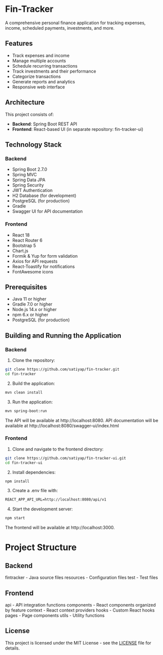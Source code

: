 # Fin-Tracker

A comprehensive personal finance application for tracking expenses, income, scheduled payments, investments, and more.

## Features

- Track expenses and income
- Manage multiple accounts
- Schedule recurring transactions
- Track investments and their performance
- Categorize transactions
- Generate reports and analytics
- Responsive web interface

## Architecture

This project consists of:
- **Backend**: Spring Boot REST API
- **Frontend**: React-based UI (in separate repository: fin-tracker-ui)

## Technology Stack

### Backend
- Spring Boot 2.7.0
- Spring MVC
- Spring Data JPA
- Spring Security
- JWT Authentication
- H2 Database (for development)
- PostgreSQL (for production)
- Gradle
- Swagger UI for API documentation

### Frontend
- React 18
- React Router 6
- Bootstrap 5
- Chart.js
- Formik & Yup for form validation
- Axios for API requests
- React-Toastify for notifications
- FontAwesome icons

## Prerequisites

- Java 11 or higher
- Gradle 7.0 or higher
- Node.js 14.x or higher
- npm 6.x or higher
- PostgreSQL (for production)

## Building and Running the Application

### Backend

1. Clone the repository:
```bash
git clone https://github.com/satiyap/fin-tracker.git
cd fin-tracker
```
2. Build the application:
```bash
mvn clean install
```
3. Run the application:
```bash
mvn spring-boot:run
```
The API will be available at http://localhost:8080. API documentation will be available at http://localhost:8080/swagger-ui/index.html

### Frontend

1. Clone and navigate to the frontend directory:
```bash
git clone https://github.com/satiyap/fin-tracker-ui.git
cd fin-tracker-ui
```
2. Install dependencies:
```bash
npm install
```

3. Create a .env file with:
```markdown
REACT_APP_API_URL=http://localhost:8080/api/v1
```

4. Start the development server:
```bash
npm start
```
The frontend will be available at http://localhost:3000.

# Project Structure
## Backend
fintracker - Java source files
resources - Configuration files
test - Test files
## Frontend
api - API integration functions
components - React components organized by feature
context - React context providers
hooks - Custom React hooks
pages - Page components
utils - Utility functions
## License
This project is licensed under the MIT License - see the [LICENSE](LICENSE) file for details.
